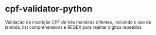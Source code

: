 # cpf-validator-python

Validação de inscrição CPF de três maneiras difentes, incluindo o uso de lambda, list comprehensions e REGEX para rejeitar digitos repetidos.
